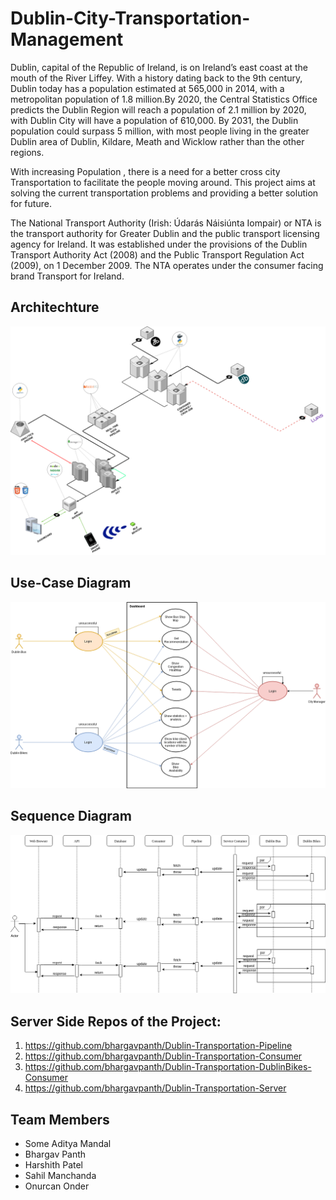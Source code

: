 # Dublin-City-Transportation-Management
Dublin, capital of the Republic of Ireland, is on Ireland’s east coast at the mouth of the River Liffey. With a history dating back to the 9th century, Dublin today has a population estimated at 565,000 in 2014, with a metropolitan population of 1.8 million.By 2020, the Central Statistics Office predicts the Dublin Region will reach a population of 2.1 million by 2020, with Dublin City will have a population of 610,000. By 2031, the Dublin population could surpass 5 million, with most people living in the greater Dublin area of Dublin, Kildare, Meath and Wicklow rather than the other regions.

With increasing Population , there is a need for a better cross city Transportation to facilitate the people moving around. This project aims at solving the current transportation problems and providing a better solution for future.

The National Transport Authority (Irish: Údarás Náisiúnta Iompair) or NTA is the transport authority for Greater Dublin and the public transport licensing agency for Ireland. It was established under the provisions of the Dublin Transport Authority Act (2008) and the Public Transport Regulation Act (2009), on 1 December 2009.
The NTA operates under the consumer facing brand Transport for Ireland.

## Architechture 
![alt text](architecture.png)

## Use-Case Diagram
![alt text](use_case.png)

## Sequence Diagram
![alt text](sequence_diagram.png)

## Server Side Repos of the Project:
1. https://github.com/bhargavpanth/Dublin-Transportation-Pipeline
2. https://github.com/bhargavpanth/Dublin-Transportation-Consumer
3. https://github.com/bhargavpanth/Dublin-Transportation-DublinBikes-Consumer
4. https://github.com/bhargavpanth/Dublin-Transportation-Server


## Team Members
* Some Aditya Mandal
* Bhargav Panth
* Harshith Patel
* Sahil Manchanda
* Onurcan Onder

